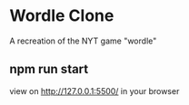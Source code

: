 # Wordle Clone
A recreation of the NYT game "wordle"

## npm run start 
view on http://127.0.0.1:5500/ in your browser
